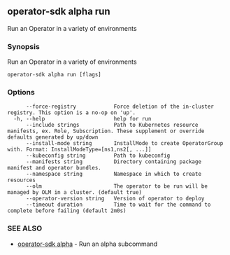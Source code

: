 ## operator-sdk alpha run

Run an Operator in a variety of environments

### Synopsis

Run an Operator in a variety of environments

```
operator-sdk alpha run [flags]
```

### Options

```
      --force-registry            Force deletion of the in-cluster registry. This option is a no-op on 'up'.
  -h, --help                      help for run
      --include strings           Path to Kubernetes resource manifests, ex. Role, Subscription. These supplement or override defaults generated by up/down
      --install-mode string       InstallMode to create OperatorGroup with. Format: InstallModeType=[ns1,ns2[, ...]]
      --kubeconfig string         Path to kubeconfig
      --manifests string          Directory containing package manifest and operator bundles.
      --namespace string          Namespace in which to create resources
      --olm                       The operator to be run will be managed by OLM in a cluster. (default true)
      --operator-version string   Version of operator to deploy
      --timeout duration          Time to wait for the command to complete before failing (default 2m0s)
```

### SEE ALSO

* [operator-sdk alpha](operator-sdk_alpha.md)	 - Run an alpha subcommand

